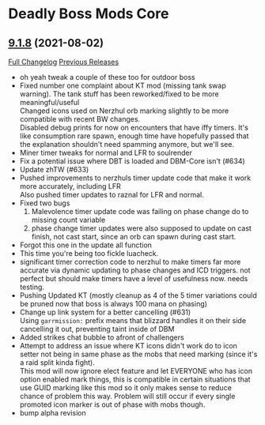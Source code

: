 # Deadly Boss Mods Core

## [9.1.8](https://github.com/DeadlyBossMods/DeadlyBossMods/tree/9.1.8) (2021-08-02)
[Full Changelog](https://github.com/DeadlyBossMods/DeadlyBossMods/compare/9.1.7...9.1.8) [Previous Releases](https://github.com/DeadlyBossMods/DeadlyBossMods/releases)

- oh yeah tweak a couple of these too for outdoor boss  
- Fixed number one complaint about KT mod (missing tank swap warning). The tank stuff has been reworked/fixed to be more meaningful/useful  
    Changed icons used on Nerzhul orb marking slightly to be more compatible with recent BW changes.  
    Disabled debug prints for now on encounters that have iffy timers. It's like consumption rare spawn, enough time have hopefully passed that the explanation shouldn't need spamming anymore, but we'll see.  
- Miner timer tweaks for normal and LFR to soulrender  
- Fix a potential issue where DBT is loaded and DBM-Core isn't (#634)  
- Update zhTW (#633)  
- Pushed improvements to nerzhuls timer update code that make it work more accurately, including LFR  
    Also pushed timer updates to raznal for LFR and normal.  
- Fixed two bugs  
    1. Malevolence timer update code was failing on phase change do to missing count variable  
    2. phase change timer updates were also supposed to update on cast finish, not cast start, since an orb can spawn during cast start.  
- Forgot this one in the update all function  
- This time you're being too fickle luacheck.  
- significant timer correction code to nerzhul to make timers far more accurate via dynamic updating to phase changes and ICD triggers. not perfect but should make timers have a level of usefulness now. needs testing.  
- Pushing Updated KT (mostly cleanup as 4 of the 5 timer variations could be pruned now that boss is always 100 mana on phasing)  
- Change up link system for a better cancelling (#631)  
    Using `garrmission:` prefix means that blizzard handles it on their side cancelling it out, preventing taint inside of DBM  
- Added strikes chat bubble to afront of challengers  
- Attempt to address an issue where KT icons didn't work do to icon setter not being in same phase as the mobs that need marking (since it's a raid split kinda fight).  
    This mod will now ignore elect feature and let EVERYONE who has icon option enabled mark things, this is compatible in certain situations that use GUID marking like this mod so it only makes sense to reduce chance of problem this way. Problem will still occur if every single promoted icon marker is out of phase with mobs though.  
- bump alpha revision  
